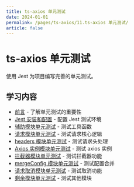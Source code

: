 ```yaml
---
title: ts-axios 单元测试
date: 2024-01-01
permalink: /pages/ts-axios/11.ts-axios 单元测试/
article: false
---
```


# ts-axios 单元测试

使用 Jest 为项目编写完善的单元测试。

## 学习内容

- [前言](./01.前言) - 了解单元测试的重要性
- [Jest 安装和配置](./02.Jest%20安装和配置) - 配置 Jest 测试环境
- [辅助模块单元测试](./03.辅助模块单元测试) - 测试工具函数
- [请求模块单元测试](./04.请求模块单元测试) - 测试请求核心逻辑
- [headers 模块单元测试](./05.headers%20模块单元测试) - 测试请求头处理
- [Axios 实例模块单元测试](./06.Axios%20实例模块单元测试) - 测试 axios 实例
- [拦截器模块单元测试](./07.拦截器模块单元测试) - 测试拦截器功能
- [mergeConfig 模块单元测试](./08.mergeConfig%20模块单元测试) - 测试配置合并
- [请求取消模块单元测试](./09.请求取消模块单元测试) - 测试取消功能
- [剩余模块单元测试](./10.剩余模块单元测试) - 测试其他模块
